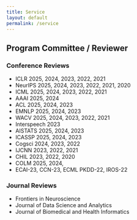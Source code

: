 ```yaml
---
title: Service
layout: default
permalink: /service
---
```


## Program Committee / Reviewer

### Conference Reviews
- ICLR 2025, 2024, 2023, 2022, 2021
- NeurIPS 2025, 2024, 2023, 2022, 2021, 2020
- ICML 2025, 2024, 2023, 2022, 2021
- AAAI 2025, 2024
- ACL 2025, 2024, 2023
- EMNLP 2025, 2024, 2023
- WACV 2025, 2024, 2023, 2022, 2021
- Interspeech 2023
- AISTATS 2025, 2024, 2023
- ICASSP 2025, 2024, 2023
- Cogsci 2024, 2023, 2022
- IJCNN 2023, 2022, 2021
- CHIL 2023, 2022, 2020
- COLM 2025, 2024,  
- ECAI-23, CCN-23, ECML PKDD-22, IROS-22

### Journal Reviews
- Frontiers in Neuroscience
- Journal of Data Science and Analytics
- Journal of Biomedical and Health Informatics
